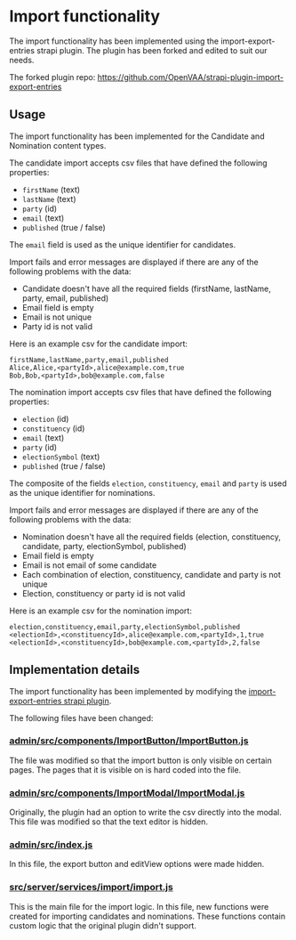 # Import functionality

The import functionality has been implemented using the import-export-entries strapi plugin. The plugin has been forked and edited to suit our needs.

The forked plugin repo: https://github.com/OpenVAA/strapi-plugin-import-export-entries

## Usage

The import functionality has been implemented for the Candidate and Nomination content types.

The candidate import accepts csv files that have defined the following properties:
 - `firstName` (text)
 - `lastName` (text)
 - `party` (id)
 - `email` (text)
 - `published` (true / false)

The `email` field is used as the unique identifier for candidates.

Import fails and error messages are displayed if there are any of the following problems with the data:

 - Candidate doesn't have all the required fields (firstName, lastName, party, email, published)
 - Email field is empty
 - Email is not unique
 - Party id is not valid

Here is an example csv for the candidate import:
```
firstName,lastName,party,email,published
Alice,Alice,<partyId>,alice@example.com,true
Bob,Bob,<partyId>,bob@example.com,false
```

The nomination import accepts csv files that have defined the following properties:
 - `election` (id)
 - `constituency` (id)
 - `email` (text)
 - `party` (id)
 - `electionSymbol` (text)
 - `published` (true / false)

The composite of the fields `election`, `constituency`, `email` and `party` is used as the unique identifier for nominations.

Import fails and error messages are displayed if there are any of the following problems with the data:

 - Nomination doesn't have all the required fields (election, constituency, candidate, party, electionSymbol, published)
 - Email field is empty
 - Email is not email of some candidate
 - Each combination of election, constituency, candidate and party is not unique
 - Election, constituency or party id is not valid

Here is an example csv for the nomination import:
```
election,constituency,email,party,electionSymbol,published
<electionId>,<constituencyId>,alice@example.com,<partyId>,1,true
<electionId>,<constituencyId>,bob@example.com,<partyId>,2,false
```


## Implementation details

The import functionality has been implemented by modifying the [import-export-entries strapi plugin](https://market.strapi.io/plugins/strapi-plugin-import-export-entries).

The following files have been changed:

### [admin/src/components/ImportButton/ImportButton.js](../../backend/vaa-strapi/strapi-plugin-import-export-entries/admin/src/components/ImportButton/ImportButton.js)

The file was modified so that the import button is only visible on certain pages. The pages that it is visible on is hard coded into the file.

### [admin/src/components/ImportModal/ImportModal.js](../../backend/vaa-strapi/strapi-plugin-import-export-entries/admin/src/components/ImportModal/ImportModal.js)

Originally, the plugin had an option to write the csv directly into the modal. This file was modified so that the text editor is hidden.

### [admin/src/index.js](../../backend/vaa-strapi/strapi-plugin-import-export-entries/admin/src/index.js)

In this file, the export button and editView options were made hidden.

### [src/server/services/import/import.js](../../backend/vaa-strapi/strapi-plugin-import-export-entries/src/server/services/import/import.js)

This is the main file for the import logic. In this file, new functions were created for importing candidates and nominations. These functions contain custom logic that the original plugin didn't support.

